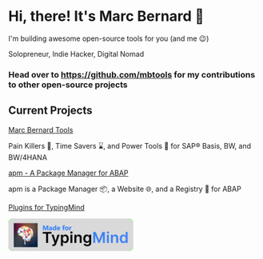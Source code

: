 # Hi, there! It's Marc Bernard 👋

I'm building awesome open-source tools for you (and me 😉)

Solopreneur, Indie Hacker, Digital Nomad

### Head over to https://github.com/mbtools for my contributions to other open-source projects

## Current Projects

[Marc Bernard Tools](https://marcbernardtools.com)

Pain Killers 💊, Time Savers ⌛️, and Power Tools 🚀 for SAP® Basis, BW, and BW/4HANA

[apm - A Package Manager for ABAP](https://abappm.com)

apm is a Package Manager 📦, a Website 🌐, and a Registry 📑 for ABAP

[Plugins for TypingMind](https://marcfbe.gumroad.com)

<img src="https://github.com/marcfbe/marcfbe/blob/main/made_for_typingmind.png?raw=true" width="250">

